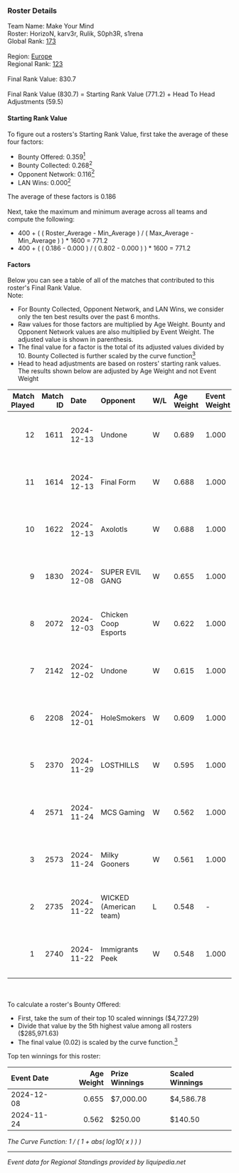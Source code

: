 ### Roster Details<br />
Team Name: Make Your Mind<br />
Roster: HorizoN, karv3r, Rulik, S0ph3R, s1rena<br />
Global Rank: [173](../../standings_global_2025_02_28.md)<br />
<br />
Region: [Europe]( ../../standings_europe_2025_02_28.md)<br />
Regional Rank: [123]( ../../standings_europe_2025_02_28.md)<br />
<br />
Final Rank Value:  830.7<br />
<br />
Final Rank Value (830.7) = Starting Rank Value (771.2) + Head To Head Adjustments (59.5)<br />

#### Starting Rank Value<br />
To figure out a rosters's Starting Rank Value, first take the average of these four factors:<br />
- Bounty Offered: 0.359[<sup>1</sup>](#table2)
- Bounty Collected: 0.268[<sup>2</sup>](#table1)
- Opponent Network: 0.116[<sup>2</sup>](#table1)
- LAN Wins: 0.000[<sup>2</sup>](#table1)

The average of these factors is 0.186<br />
<br />
Next, take the maximum and minimum average across all teams and compute the following:<br />
- 400 + ( ( Roster_Average - Min_Average ) / ( Max_Average - Min_Average ) ) * 1600 = 771.2
- 400 + ( ( 0.186 - 0.000 ) / ( 0.802 - 0.000 ) ) * 1600 = 771.2


#### Factors<br />
Below you can see a table of all of the matches that contributed to this roster's Final Rank Value.<br />
Note:<br />

- For Bounty Collected, Opponent Network, and LAN Wins, we consider only the ten best results over the past 6 months.
- Raw values for those factors are multiplied by Age Weight. Bounty and Opponent Network values are also multiplied by Event Weight. The adjusted value is shown in parenthesis.
- The final value for a factor is the total of its adjusted values divided by 10. Bounty Collected is further scaled by the curve function[<sup>3</sup>](#curveFunction)
- Head to head adjustments are based on rosters' starting rank values. The results shown below are adjusted by Age Weight and not Event Weight
<span id="table1"></span><br />


| Match Played | Match ID | Date       | Opponent               | W/L | Age Weight | Event Weight | Bounty Collected | Opponent Network | LAN Wins  | H2H Adj. | Roster                                  |
| -: | -: | :- | :- | :- | :- | :- | :- | :- | :- | -: | :- |
|           12 |     1611 | 2024-12-13 | Undone                 | W   | 0.689      | 1.000        | 0.003 (0.002)    | 0.334 (0.230)    | 0 (0.000) |    12.40 | HorizoN, karv3r, Rulik, S0ph3R, s1rena  |
|           11 |     1614 | 2024-12-13 | Final Form             | W   | 0.688      | 1.000        | 0.001 (0.001)    | 0.083 (0.057)    | 0 (0.000) |     5.82 | HorizoN, karv3r, Rulik, S0ph3R, s1rena  |
|           10 |     1622 | 2024-12-13 | Axolotls               | W   | 0.688      | 1.000        | 0.000 (0.000)    | 0.000 (0.000)    | 0 (0.000) |     1.96 | HorizoN, karv3r, Rulik, S0ph3R, s1rena  |
|            9 |     1830 | 2024-12-08 | SUPER EVIL GANG        | W   | 0.655      | 1.000        | 0.011 (0.007)    | 0.432 (0.283)    | 0 (0.000) |    11.40 | HorizoN, karv3r, Rulik, S0ph3R, s1rena  |
|            8 |     2072 | 2024-12-03 | Chicken Coop Esports   | W   | 0.622      | 1.000        | 0.008 (0.005)    | 0.203 (0.126)    | 0 (0.000) |     8.05 | HorizoN, karv3r, Rulik, S0ph3R, s1rena  |
|            7 |     2142 | 2024-12-02 | Undone                 | W   | 0.615      | 1.000        | 0.003 (0.002)    | 0.334 (0.205)    | 0 (0.000) |    12.05 | HorizoN, karv3r, Rulik, S0ph3R, s1rena  |
|            6 |     2208 | 2024-12-01 | HoleSmokers            | W   | 0.609      | 1.000        | 0.000 (0.000)    | 0.030 (0.018)    | 0 (0.000) |     2.19 | HorizoN, karv3r, Rulik, S0ph3R, s1rena  |
|            5 |     2370 | 2024-11-29 | LOSTHILLS              | W   | 0.595      | 1.000        | -                | 0.029 (0.017)    | 0 (0.000) |     2.13 | HorizoN, karv3r, Rulik, S0ph3R, s1rena  |
|            4 |     2571 | 2024-11-24 | MCS Gaming             | W   | 0.562      | 1.000        | 0.003 (0.002)    | 0.169 (0.095)    | 0 (0.000) |     6.39 | HorizoN, karv3r, Rulik, s1rena, stanf1x |
|            3 |     2573 | 2024-11-24 | Milky Gooners          | W   | 0.561      | 1.000        | 0.000 (0.000)    | -                | 0 (0.000) |     3.23 | HorizoN, karv3r, Rulik, s1rena, stanf1x |
|            2 |     2735 | 2024-11-22 | WICKED (American team) | L   | 0.548      | -            | -                | -                | -         |   -13.38 | HorizoN, karv3r, Rulik, S0ph3R, s1rena  |
|            1 |     2740 | 2024-11-22 | Immigrants Peek        | W   | 0.548      | 1.000        | 0.002 (0.001)    | 0.241 (0.132)    | -         |     7.28 | HorizoN, karv3r, Rulik, S0ph3R, s1rena  |

<br />
<span id="table2"></span><br />
To calculate a roster's Bounty Offered:<br />

- First, take the sum of their top 10 scaled winnings ($4,727.29)
- Divide that value by the 5th highest value among all rosters ($285,971.63)
- The final value (0.02) is scaled by the curve function.[<sup>3</sup>](#curveFunction)

Top ten winnings for this roster:<br />

| Event Date | Age Weight | Prize Winnings | Scaled Winnings |
| :- | -: | :- | :- |
| 2024-12-08 |      0.655 | $7,000.00      | $4,586.78       |
| 2024-11-24 |      0.562 | $250.00        | $140.50         |


<span id="curveFunction"></span>_The Curve Function: 1 / ( 1 + abs( log10( x ) ) )_<br />

---
_Event data for Regional Standings provided by liquipedia.net_<br />

